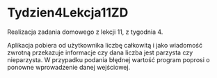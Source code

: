 ﻿# Tydzien4Lekcja11ZD
Realizacja zadania domowego z lekcji 11, z tygodnia 4.

Aplikacja pobiera od użytkownika liczbę całkowitą i jako wiadomość zwrotną przekazuje informacje czy dana liczba jest parzysta czy nieparzysta. W przypadku podania błędnej wartość program poprosi o ponowne wprowadzenie danej wejściowej.